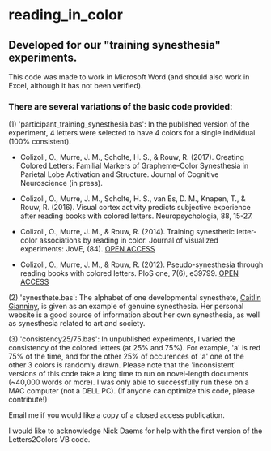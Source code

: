 # reading_in_color
## Developed for our "training synesthesia" experiments.
This code was made to work in Microsoft Word (and should also work in Excel, although it has not been verified). 

### There are several variations of the basic code provided:

(1) 'participant_training_synesthesia.bas': In the published version of the experiment, 4 letters were selected to have 4 colors for a single individual (100% consistent). 

* Colizoli, O., Murre, J. M., Scholte, H. S., & Rouw, R. (2017). Creating Colored Letters: Familial Markers of Grapheme–Color Synesthesia in Parietal Lobe Activation and Structure. Journal of Cognitive Neuroscience (in press).

* Colizoli, O., Murre, J. M., Scholte, H. S., van Es, D. M., Knapen, T., & Rouw, R. (2016). Visual cortex activity predicts subjective experience after reading books with colored letters. Neuropsychologia, 88, 15-27.

* Colizoli, O., Murre, J. M., & Rouw, R. (2014). Training synesthetic letter-color associations by reading in color. Journal of visualized experiments: JoVE, (84). [OPEN ACCESS](http://journals.plos.org/plosone/article?id=10.1371/journal.pone.0039799)

* Colizoli, O., Murre, J. M., & Rouw, R. (2012). Pseudo-synesthesia through reading books with colored letters. PloS one, 7(6), e39799. [OPEN ACCESS](https://www.ncbi.nlm.nih.gov/pmc/articles/PMC4126805/)

(2) 'synesthete.bas': The alphabet of one developmental synesthete, [Caitlin Gianniny](http://caitlingianniny.com), is given as an example of genuine synesthesia. Her personal website is a good source of information about her own synesthesia, as well as synesthesia related to art and society.

(3) 'consistency25/75.bas': In unpublished experiments, I varied the consistency of the colored letters (at 25% and 75%). For example, 'a' is red 75% of the time, and for the other 25% of occurences of 'a' one of the other 3 colors is randomly drawn. Please note that the 'inconsistent' versions of this code take a long time to run on novel-length documents (~40,000 words or more). I was only able to successfully run these on a MAC computer (not a DELL PC). (If anyone can optimize this code, please contribute!)

Email me if you would like a copy of a closed access publication. 

I would like to acknowledge Nick Daems for help with the first version of the Letters2Colors VB code. 
